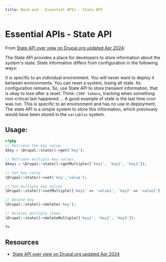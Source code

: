 ```yaml
---
title: Back-end - Essential APIs - State API
---
```


# Essential APIs - State API

From [State API over view on Drupal.org updated Apr 2024](https://www.drupal.org/docs/develop/drupal-apis/state-api/state-api-overview):

The State API provides a place for developers to store information about the system's state. State information differs from configuration in the following ways:

 It is specific to an individual environment.
You will never want to deploy it between environments.
You can reset a system, losing all state. Its configuration remains.
So, use State API to store transient information, that is okay to lose after a reset. Think: `CSRF tokens`, tracking when something non-critical last happened …
A good example of state is the last time cron was run. This is specific to an environment and has no use in deployment. The state API is a simple system to store this information, which previously would have been stored in the `variables` system.

## Usage:

```php
<?php
// Retrieve the key value.
$key = \Drupal::state()->get('key');

// Retrieve multiple key values.
$keys = \Drupal::state()->getMultiple(['key1', 'key2', 'key3']);

// Set key value
\Drupal::state()->set('key','value');

// Set multiple key values
\Drupal::state()->setMultiple(['key1' => 'value1', 'key2' => 'value2']);

// Delete key
\Drupal::state()->delete('key');

// Deletes multiple items.
\Drupal::state()->deleteMultiple(['key1', 'key2', 'key3']);

?>
```

## Resources
- [State API over view on Drupal.org updated Apr 2024](https://www.drupal.org/docs/develop/drupal-apis/state-api/state-api-overview)





